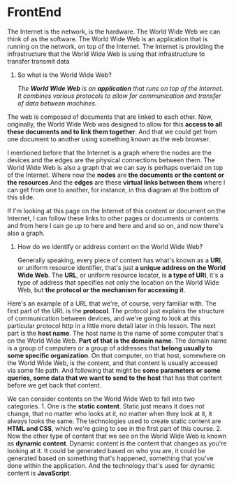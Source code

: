 # FrontEnd

The Internet is the network, is the hardware. The World Wide Web we can think of as the software. The World Wide Web is an application that is running on the network, on top of the Internet. The Internet is providing the infrastructure that the World Wide Web is using that infrastructure to transfer transmit data

1. So what is the World Wide Web?

   _The **World Wide Web** is an **application** that runs on top of the Internet. It combines various protocols to allow for communication and transfer of data between machines._

The web is composed of documents that are linked to each other. Now, originally, the World Wide Web was designed to allow for this **access to all these documents and to link them together**. And that we could get from one document to another using something known as the web browser.

I mentioned before that the Internet is a graph where the nodes are the devices and the edges are the physical connections between them. The World Wide Web is also a graph that we can say is perhaps overlaid on top of the Internet. Where now the **nodes** are **the documents or the content or the resources**.And the **edges** are these **virtual links between them** where I can get from one to another, for instance, in this diagram at the bottom of this slide.

If I'm looking at this page on the Internet of this content or document on the Internet, I can follow these links to other pages or documents or contents and from here I can go up to here and here and and so on, and now there's also a graph.

1. How do we identify or address content on the World Wide Web?

   Generally speaking, every piece of content has what's known as a **URI**, or uniform resource identifier, that's just **a unique address on the World Wide Web**. The **URL**, or uniform resource locator, is **a type of URI**, it's a type of address that specifies not only the location on the World Wide Web, but **the protocol or the mechanism for accessing it**.

Here's an example of a URL that we're, of course, very familiar with. The first part of the URL is the **protocol**. The protocol just explains the structure of communication between devices, and we're going to look at this particular protocol http in a little more detail later in this lesson. The next part is the **host name**. The host name is the name of some computer that's on the World Wide Web. **Part of that is the domain name**. The domain name is a group of computers or a group of addresses that **belong usually to some specific organization**. On that computer, on that host, somewhere on the World Wide Web, is the content, and that content is usually accessed via some file path. And following that might be **some parameters or some queries, some data that we want to send to the host** that has that content before we get back that content.

We can consider contents on the World Wide Web to fall into two categories. 1. One is the **static content**. Static just means it does not change, that no matter who looks at it, no matter when they look at it, it always looks the same. The technologies used to create static content are **HTML and CSS**, which we're going to see in the first part of this course. 2. Now the other type of content that we see on the World Wide Web is known as **dynamic content**. Dynamic content is the content that changes as you're looking at it. It could be generated based on who you are, it could be generated based on something that's happened, something that you've done within the application. And the technology that's used for dynamic content is **JavaScript**.

